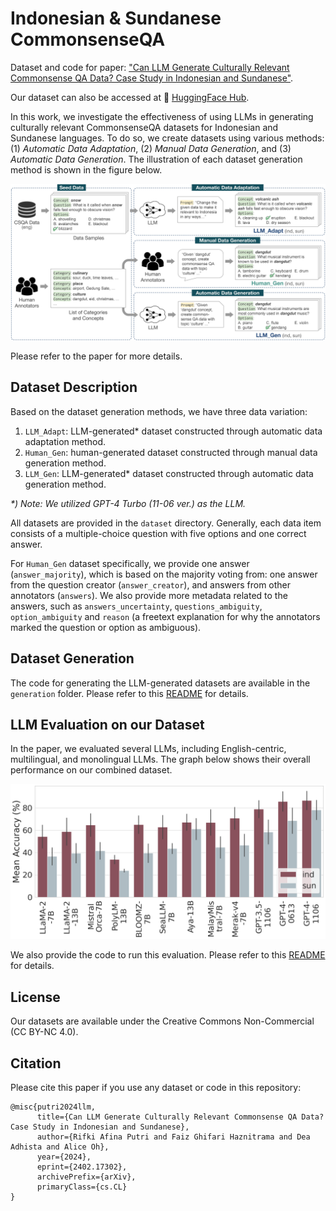 # Indonesian & Sundanese CommonsenseQA

Dataset and code for paper: ["Can LLM Generate Culturally Relevant Commonsense QA Data? Case Study in Indonesian and Sundanese"](https://arxiv.org/abs/2402.17302).

Our dataset can also be accessed at 🤗 [HuggingFace Hub](https://huggingface.co/collections/rifkiaputri/indonesian-and-sundanese-commonsenseqa-666abfe6e9fa3d54052c99b8).

In this work, we investigate the effectiveness of using LLMs in generating culturally relevant CommonsenseQA datasets for Indonesian and Sundanese languages. To do so, we create datasets using various methods: (1) _Automatic Data Adaptation_, (2) _Manual Data Generation_, and (3) _Automatic Data Generation_. The illustration of each dataset generation method is shown in the figure below.

![data generation](./img/data_generation_method_v3.jpg)

Please refer to the paper for more details.

## Dataset Description
Based on the dataset generation methods, we have three data variation:

1. `LLM_Adapt`: LLM-generated* dataset constructed through automatic data adaptation method.
2. `Human_Gen`: human-generated dataset constructed through manual data generation method.
3. `LLM_Gen`: LLM-generated* dataset constructed through automatic data generation method.

_*\) Note: We utilized GPT-4 Turbo (11-06 ver.) as the LLM._

All datasets are provided in the `dataset` directory. Generally, each data item consists of a multiple-choice question with five options and one correct answer.

For `Human_Gen` dataset specifically, we provide one answer (`answer_majority`), which is based on the majority voting from: one answer from the question creator (`answer_creator`), and answers from other annotators (`answers`). We also provide more metadata related to the answers, such as `answers_uncertainty`, `questions_ambiguity`, `option_ambiguity` and `reason` (a freetext explanation for why the annotators marked the question or option as ambiguous).

## Dataset Generation
The code for generating the LLM-generated datasets are available in the `generation` folder. Please refer to this [README](generation/README.md) for details.

## LLM Evaluation on our Dataset
In the paper, we evaluated several LLMs, including English-centric, multilingual, and monolingual LLMs. The graph below shows their overall performance on our combined dataset.

![data evaluation](./img/overall_benchmark.png)

We also provide the code to run this evaluation. Please refer to this [README](evaluation/README.md) for details.

## License
Our datasets are available under the Creative Commons Non-Commercial (CC BY-NC 4.0).

## Citation
Please cite this paper if you use any dataset or code in this repository:
```
@misc{putri2024llm,
      title={Can LLM Generate Culturally Relevant Commonsense QA Data? Case Study in Indonesian and Sundanese}, 
      author={Rifki Afina Putri and Faiz Ghifari Haznitrama and Dea Adhista and Alice Oh},
      year={2024},
      eprint={2402.17302},
      archivePrefix={arXiv},
      primaryClass={cs.CL}
}
```
